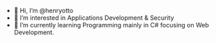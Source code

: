 - 👋 Hi, I’m @henryotto
- 👀 I’m interested in Applications Development & Security
- 🌱 I’m currently learning Programming mainly in C# focusing on Web Development.

<!---
henryotto/henryotto is a ✨ special ✨ repository because its `README.md` (this file) appears on your GitHub profile.
You can click the Preview link to take a look at your changes.
--->
